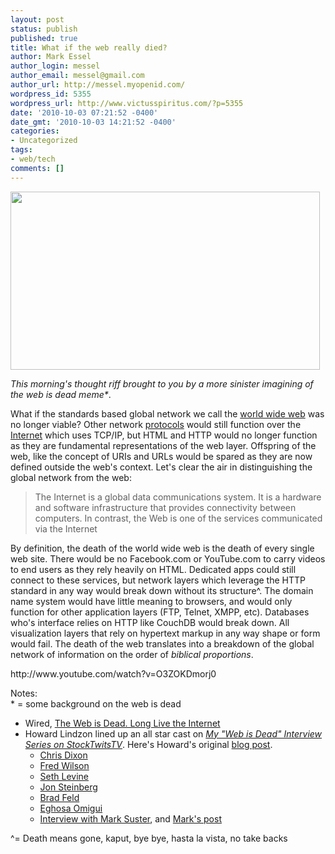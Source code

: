 ```yaml
---
layout: post
status: publish
published: true
title: What if the web really died?
author: Mark Essel
author_login: messel
author_email: messel@gmail.com
author_url: http://messel.myopenid.com/
wordpress_id: 5355
wordpress_url: http://www.victusspiritus.com/?p=5355
date: '2010-10-03 07:21:52 -0400'
date_gmt: '2010-10-03 14:21:52 -0400'
categories:
- Uncategorized
tags:
- web/tech
comments: []
---
```

<p><a href="http://www.victusspiritus.com/wp-content/uploads/2010/10/bubble-burst-pin_mod.jpg"><img class="aligncenter size-full wp-image-5359" title="bubble-burst-pin_mod" src="http://www.victusspiritus.com/wp-content/uploads/2010/10/bubble-burst-pin_mod.jpg" alt="" width="495" height="285" /></a></p>
<p><em>This morning's thought riff brought to you by a more sinister imagining of the web is dead meme*</em>.</p>
<p>What if the standards based global network we call the <a href="http://en.wikipedia.org/wiki/World_Wide_Web">world wide web</a> was no longer viable? Other network <a href="http://en.wikipedia.org/wiki/Internet#Protocols">protocols</a> would still function over the <a href="http://en.wikipedia.org/wiki/Internet">Internet</a> which uses TCP/IP, but HTML and HTTP would no longer function as they are fundamental representations of the web layer. Offspring of the web, like the concept of URIs and URLs would be spared as they are now defined outside the web's context. Let's clear the air in distinguishing the global network from the web:</p>
<blockquote><p>The Internet is a global data communications system. It is a hardware and software infrastructure that provides connectivity between computers. In contrast, the Web is one of the services communicated via the Internet</p></blockquote>
<p>By definition, the death of the world wide web is the death of every single web site. There would be no Facebook.com or YouTube.com to carry videos to end users as they rely heavily on HTML. Dedicated apps could still connect to these services, but network layers which leverage the HTTP standard in any way would break down without its structure^. The domain name system would have little meaning to browsers, and would only function for other application layers (FTP, Telnet, XMPP, etc). Databases who's interface relies on HTTP like CouchDB would break down. All visualization layers that rely on hypertext markup in any way shape or form would fail. The death of the web translates into a breakdown of the global network of information on the order of <i>biblical proportions</i>.</p>
<p>http://www.youtube.com/watch?v=O3ZOKDmorj0</p>
<p>Notes:<br />
* = some background on the web is dead</p>
<ul>
<li>Wired, <a href="http://www.wired.com/magazine/2010/08/ff_webrip/all/1">The Web is Dead. Long Live the Internet</a></li>
<li>Howard Lindzon lined up an all star cast on <em><a href="http://www.stocktwits.tv/the-web-is-dead-with-howard-lindzon/">My "Web is Dead" Interview Series on StockTwitsTV</a></em>. Here's Howard's original <a href="http://howardlindzon.com/my-web-is-dead-interview-series-on-stocktwits-tv/">blog post</a>.
<ul>
<li><a href="http://www.stocktwits.tv/stocktwits-with-howard-lindzon-and-chris-dixon/">Chris Dixon</a></li>
<li><a href="http://www.stocktwits.tv/the-web-is-dead-with-howard-lindzon-and-fred-wilson-083110/">Fred Wilson</a></li>
<li><a href="http://www.stocktwits.tv/the-web-is-dead-with-howard-lindzon-and-seth-levine-090110/">Seth Levine</a></li>
<li><a href="http://www.stocktwits.tv/the-web-is-dead-with-howard-lindzon-and-jon-steinberg-090810/">Jon Steinberg</a></li>
<li><a href="http://www.stocktwits.tv/the-web-is-dead-with-howard-lindzon-and-brad-feld-090210/">Brad Feld</a></li>
<li><a href="http://www.stocktwits.tv/the-web-is-dead-with-howard-lindzon-and-eghosa-omoigui-090910/">Eghosa Omigui</a></li>
<li><a href="http://howardlindzon.com/the-web-is-not-dead-just-on-the-ropes-interview-with-mark-suster/">Interview with Mark Suster</a>, and <a href="http://www.bothsidesofthetable.com/2010/09/10/the-web-is-against-the-ropes-but-its-not-dead/">Mark's post</a></li>
</ul>
</li>
</ul>
<p>^= Death means gone, kaput, bye bye, hasta la vista, no take backs</p>
